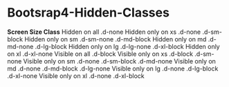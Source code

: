 # Bootsrap4-Hidden-Classes


****Screen Size Class****
Hidden on all .d-none
Hidden only on xs .d-none .d-sm-block
Hidden only on sm .d-sm-none .d-md-block
Hidden only on md .d-md-none .d-lg-block
Hidden only on lg .d-lg-none .d-xl-block
Hidden only on xl .d-xl-none
Visible on all .d-block
Visible only on xs .d-block .d-sm-none
Visible only on sm .d-none .d-sm-block .d-md-none
Visible only on md .d-none .d-md-block .d-lg-none
Visible only on lg .d-none .d-lg-block .d-xl-none
Visible only on xl .d-none .d-xl-block
